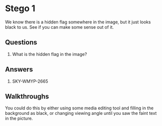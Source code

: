 # Stego 1
We know there is a hidden flag somewhere in the image, but it just looks black to us. See if you can make some sense out of it.

## Questions
1. What is the hidden flag in the image?

## Answers
1. SKY-WMYP-2665

## Walkthroughs
You could do this by either using some media editing tool and filling in the background as black, or changing viewing angle until you saw the faint text in the picture.
